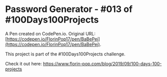 # Password Generator - #013 of #100Days100Projects

A Pen created on CodePen.io. Original URL: [https://codepen.io/FlorinPop17/pen/BaBePej](https://codepen.io/FlorinPop17/pen/BaBePej).

This project is part of the #100Days100Projects challenge.

Check it out here: https://www.florin-pop.com/blog/2019/09/100-days-100-projects